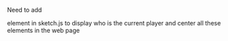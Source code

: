 Need to add <p> element in sketch.js to display who is the current player and center all these elements in the web page